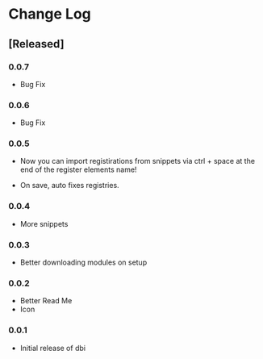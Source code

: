 # Change Log

## [Released]

### 0.0.7

* Bug Fix

### 0.0.6

* Bug Fix

### 0.0.5

* Now you can import registirations from snippets via ctrl + space at the end of the register elements name!

* On save, auto fixes registries.
### 0.0.4

* More snippets

### 0.0.3

* Better downloading modules on setup

### 0.0.2

* Better Read Me
* Icon

### 0.0.1

* Initial release of dbi